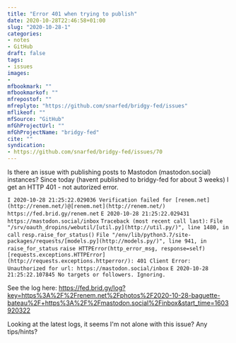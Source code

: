 ```yaml
---
title: "Error 401 when trying to publish"
date: 2020-10-28T22:46:58+01:00
slug: "2020-10-28-1"
categories:
- notes
- GitHub
draft: false
tags:
- issues
images:
-
mfbookmark: ""
mfbookmarkof: ""
mfrepostof: ""
mfreplyto: "https://github.com/snarfed/bridgy-fed/issues"
mflikeof: ""
mfSource: "GitHub"
mfGhProjectUrl: ""
mfGhProjectName: "bridgy-fed"
cite: ""
syndication:
- https://github.com/snarfed/bridgy-fed/issues/70
---
```


Is there an issue with publishing posts to Mastodon (mastodon.social) instances? Since today (havent published to bridgy-fed for about 3 weeks) I get an HTTP 401 - not autorized error.

`I 2020-10-28 21:25:22.029036 Verification failed for [renem.net](http://renem.net/)@[renem.net](http://renem.net/) https://fed.brid.gy/renem.net`
`E 2020-10-28 21:25:22.029431 https://mastodon.social/inbox`
`Traceback (most recent call last):`
  `File "/srv/oauth_dropins/webutil/[util.py](http://util.py/)", line 1480, in call`
    `resp.raise_for_status()`
  `File "/env/lib/python3.7/site-packages/requests/[models.py](http://models.py/)", line 941, in raise_for_status`
    `raise HTTPError(http_error_msg, response=self)`
`[requests.exceptions.HTTPError](http://requests.exceptions.httperror/): 401 Client Error: Unauthorized for url: https://mastodon.social/inbox`
`E 2020-10-28 21:25:22.107845 No targets or followers. Ignoring.`



See the log here: https://fed.brid.gy/log?key=https%3A%2F%2Frenem.net%2Fphotos%2F2020-10-28-baguette-bateau%2F+https%3A%2F%2Fmastodon.social%2Finbox&start_time=1603920322

Looking at the latest logs, it seems I'm not alone with this issue? Any tips/hints?



<!--more-->